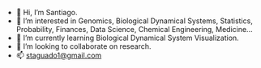 - 👋 Hi, I’m Santiago.
- 👀 I’m interested in Genomics, Biological Dynamical Systems, Statistics, Probability, Finances, Data Science, Chemical Engineering, Medicine...
- 🌱 I’m currently learning Biological Dynamical System Visualization.
- 💞️ I’m looking to collaborate on research.
- 📫  staguado1@gmail.com
